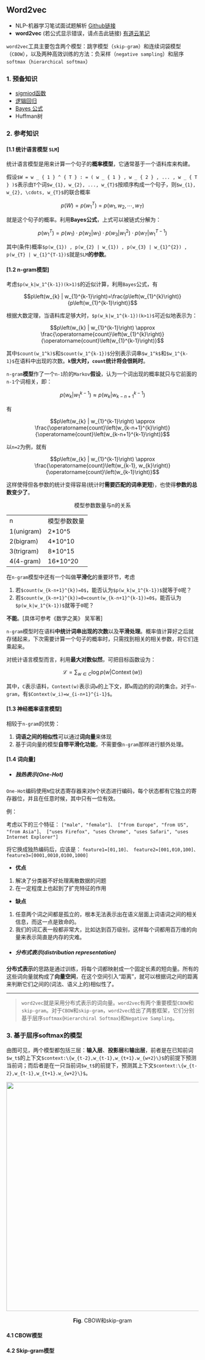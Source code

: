 ## Word2vec

- NLP-机器学习笔试面试题解析 [Github链接](https://github.com/WerterHong/Machine-Learning-Algorithm-NLP/)
- **word2vec** (若公式显示错误，请点击此链接) [有道云笔记](http://note.youdao.com/noteshare?id=d3385e2e4599150c59a78cfd34abdfb6&sub=7516C8DB76FE4331B749885749BFE467)

`word2vec`工具主要包含两个模型：跳字模型（`skip-gram`）和连续词袋模型（`CBOW`），以及两种高效训练的方法：负采样（`negative sampling`）和层序`softmax`（`hierarchical softmax`）

### 1. 预备知识

- [sigmiod函数](http://note.youdao.com/noteshare?id=61e22de3ed9ed9bb6d733fedf7245dbc&sub=81109D23317D485CA1FC1511699E9B6E)
- [逻辑回归](http://note.youdao.com/noteshare?id=eb07e5c345811d5ce8374097a63f820d&sub=22565B3DE3F74ADCA35D71663998C79D)
- [Bayes 公式](http://note.youdao.com/noteshare?id=0693c471d86002cc0bae2403a96e6632&sub=B89A3590BCC74A21BAA0183AE3418CDD)
- Huffman树

### 2. 参考知识

#### [1.1 统计语言模型 `SLM`]

统计语言模型是用来计算一个句子的**概率模型**，它通常基于一个语料库来构建。

假设`$W = w _ { 1 } ^ { T } : = ( w _ { 1 } , w _ { 2 } , ... , w _ { T } )$`表示由`T`个词`$w_{1}, w_{2}, ..., w_{T}$`按顺序构成一个句子，则`$w_{1}, w_{2}, \cdots, w_{T}$`的联合概率
```math
p(W)=p\left(w_{1}^{T}\right)=p\left(w_{1}, w_{2}, \cdots, w_{T}\right)
```
就是这个句子的概率。利用**Bayes公式**，上式可以被链式分解为：

```math
p\left(w_{1}^{T}\right)=p(w_{1}) \cdot p(w_{2} | w_{1}) \cdot p(w_{3} | w_{1}^{2}) \cdot p(w_{T} | w_{1}^{T-1})
```
其中(条件)概率`$p(w_{1}) , p(w_{2} | w_{1}) , p(w_{3} | w_{1}^{2}) , p(w_{T} | w_{1}^{T-1})$`就是`SLM`**的参数**。

#### [1.2 n-gram模型]

考虑`$p(w_k|w_1^{k-1})(k>1)$`的近似计算，利用`Bayes`公式，有

```math
p\left(w_{k} | w_{1}^{k-1}\right)=\frac{p\left(w_{1}^{k}\right)}{p\left(w_{1}^{k-1}\right)}
```
根据大数定理，当语料库足够大时，`$p(w_k|w_1^{k-1})(k>1)$`可近似地表示为：

```math
p\left(w_{k} | w_{1}^{k-1}\right) \approx \frac{\operatorname{count}\left(w_{1}^{k}\right)}{\operatorname{count}\left(w_{1}^{k-1}\right)}
```
其中`$count(w_1^k)$`和`$count(w_1^{k-1})$`分别表示词串`$w_1^k$`和`$w_1^{k-1}$`在语料中出现的次数。**`k`很大时，`count`统计将会很耗时**。

`n-gram`**模型**作了一个`n-1`阶的`Markov`**假设**，认为一个词出现的概率就只与它前面的`n-1`个词相关，即：

```math
p\left(w_{k} | w_{1}^{k-1}\right) \approx p\left(w_{k} | w_{k-n+1}^{k-1}\right)
```
有

```math
p\left(w_{k} | w_{1}^{k-1}\right) \approx \frac{\operatorname{count}\left(w_{k-n+1}^{k}\right)}{\operatorname{count}\left(w_{k-n+1}^{k-1}\right)}
```
以`n=2`为例，就有

```math
p\left(w_{k} | w_{1}^{k-1}\right) \approx \frac{\operatorname{count}\left(w_{k-1}, w_{k}\right)}{\operatorname{count}\left(w_{k-1}\right)}
```
这样使得但各参数的统计变得容易(统计时**需要匹配的词串更短**)，也使得**参数的总数变少了**。

<p align="center">
模型参数数量与n的关系
<table>
    <tr>
        <td>n</td>
        <td>模型参数数量</td>
    </tr>
    <tr>
        <td>1(unigram)</td>
        <td>2*10^5</td>
    </tr>
    <tr>
        <td>2(bigram)</td>
        <td>4*10^10</td>
    </tr>
    <tr>
        <td>3(trigram)</td>
        <td>8*10^15</td>
    </tr>
    <tr>
        <td>4(4-gram)</td>
        <td>16*10^20</td>
    </tr>
</table>
</p>

在`n-gram`模型中还有一个叫做**平滑化**的重要环节，考虑
1. 若`$count(w_{k-n+1}^{k})=0$`，能否认为`$p(w_k|w_1^{k-1})$`就等于`0`呢？
2. 若`$count(w_{k-n+1}^{k})=0=count(w_{k-n+1}^{k-1})=0$`，能否认为`$p(w_k|w_1^{k-1})$`就等于`0`呢？

**不能**。[具体可参考《数学之美》 吴军著]

`n-gram`模型时在语料**中统计词串出现的次数**以及**平滑处理**。概率值计算好之后就存储起来，下次需要计算一个句子的概率时，只需找到相关的相关参数，将它们连乘起来。

对统计语言模型而言，利用**最大对数似然**，可把目标函数设为：
```math
\mathcal{L}=\sum_{w \in C} \log p(w | \operatorname{Context}(w))
```
其中，`C`表示语料，`Context(w)`表示词`w`的上下文，即`w`周边的的词的集合。对于`n-gram`，有`$Context(w_i)=w_{i-n+1}^{i-1}$`。

#### [1.3 神经概率语言模型]

相较于`n-gram`的优势：
1. **词语之间的相似性**可以通过**词向量**来体现
2. 基于词向量的模型**自带平滑化功能**，不需要像`n-gram`那样进行额外处理。

#### [1.4 词向量]

- ##### 独热表示(One-Hot)

`One-Hot`编码使用`N`位状态寄存器来对`N`个状态进行编码，每个状态都有它独立的寄存器位，并且在任意时候，其中只有一位有效。

例：

考虑以下的三个特征：
`["male", "female"]、
["from Europe", "from US", "from Asia"]、
["uses Firefox", "uses Chrome", "uses Safari", "uses Internet Explorer"]`

将它换成独热编码后，应该是：
`feature1=[01,10]、
feature2=[001,010,100]、
feature3=[0001,0010,0100,1000]`

- **优点**
1. 解决了分类器不好处理离散数据的问题
2. 在一定程度上也起到了扩充特征的作用
- **缺点**
1. 任意两个词之间都是孤立的，根本无法表示出在语义层面上词语词之间的相关信息，而这一点是致命的。
2. 我们的词汇表一般都非常大，比如达到百万级别，这样每个词都用百万维的向量来表示简直是内存的灾难。

- ##### 分布式表示(distribution representation)

**分布式表示**的思路是通过训练，将每个词都映射成一个固定长素的短向量。所有的这些词向量就构成了**向量空间**，在这个空间引入“距离”，就可以根据词之间的距离来判断它们之间的(词法、语义上的)相似性了。

---

> `word2vec`就是采用分布式表示的词向量。`word2vec`有两个重要模型`CBOW`和`skip-gram`。对于`CBOW`和`skip-gram`，`word2vec`给出了两套框架，它们分别基于层序`softmax`(`Hierarchiral Softmax`)和`Negative Sampling`。

### 3. 基于层序softmax的模型

由图可见，两个模型都包括三层：**输入层**、**投影层**和**输出层**，前者是在已知前词`$w_t$`的上下文`$context:\{w_{t-2},w_{t-1},w_{t+1}.w_{w+2}\}$`的前提下预测当前词；而后者是在一只当前词`$w_t$`的前提下，预测其上下文`$context:\{w_{t-2},w_{t-1},w_{t+1}.w_{w+2}\}$`。

<p align="center">
<img src="https://note.youdao.com/yws/public/resource/d3385e2e4599150c59a78cfd34abdfb6/65E3B7479C14418784B624098AE2A4CD?ynotemdtimestamp=1564216514845" width=600 />
</p>

<p align="center">
<strong>Fig</strong>. CBOW和skip-gram
</p>


#### 4.1 CBOW模型



#### 4.2 Skip-gram模型
